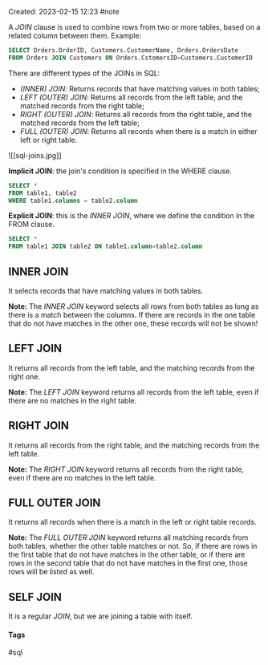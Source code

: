 Created: 2023-02-15 12:23
#note

A *JOIN* clause is used to combine rows from two or more tables, based on a related column between them. Example:
```sql
SELECT Orders.OrderID, Customers.CustomerName, Orders.OrdersDate
FROM Orders JOIN Customers ON Orders.CstomersID=Customers.CustomerID
```

There are different types of the JOINs in SQL:
-   *(INNER) JOIN*: Returns records that have matching values in both tables;
-   *LEFT (OUTER) JOIN*: Returns all records from the left table, and the matched records from the right table;
-   *RIGHT (OUTER) JOIN*: Returns all records from the right table, and the matched records from the left table;
-   *FULL (OUTER) JOIN*: Returns all records when there is a match in either left or right table.

![[sql-joins.jpg]]

**Implicit JOIN**: the join's condition is specified in the WHERE clause.
```sql
SELECT *
FROM table1, table2
WHERE table1.columns = table2.column
```
**Explicit JOIN**: this is the *INNER JOIN*, where we define the condition in the FROM clause.
```sql
SELECT *
FROM table1 JOIN table2 ON table1.column=table2.column
```

## INNER JOIN 
It selects records that have matching values in both tables.

**Note:** The *INNER JOIN* keyword selects all rows from both tables as long as there is a match between the columns. If there are records in the one table that do not have matches in the other one, these records will not be shown!

## LEFT JOIN
It returns all records from the left table, and the matching records from the right one. 

**Note:** The *LEFT JOIN* keyword returns all records from the left table, even if there are no matches in the right table.

## RIGHT JOIN
It returns all records from the right table, and the matching records from the left table.

**Note:** The *RIGHT JOIN* keyword returns all records from the right table, even if there are no matches in the left table.

## FULL OUTER JOIN
It returns all records when there is a match in the left or right table records.

**Note:** The *FULL OUTER JOIN* keyword returns all matching records from both tables, whether the other table matches or not. So, if there are rows in the first table that do not have matches in the other table, or if there are rows in the second table that do not have matches in the first one, those rows will be listed as well.

## SELF JOIN
It is a regular *JOIN*, but we are joining a table with itself. 

#### Tags
#sql